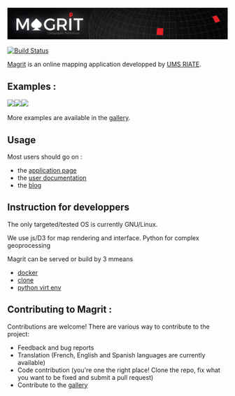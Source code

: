 [![png](magrit_app/static/img/magrit_banner.png)](http://magrit.cnrs.fr)    

[![Build Status](https://travis-ci.org/mthh/magrit.svg?branch=master)](https://travis-ci.org/mthh/magrit)  

[Magrit](http://magrit.cnrs.fr) is an online mapping application developped by [UMS RIATE](http://www.riate.cnrs.fr).  

## Examples :
<p><img src="https://magrit.hypotheses.org/files/2017/02/worldpop.png" height="250"/><img src="https://magrit.hypotheses.org/files/2017/02/smoothed2.png" height="250"/><img src="https://raw.githubusercontent.com/mthh/magrit/master/magrit_app/static/img/gallery/popdensity_africa.png" height="250"/></p>

More examples are available in the [gallery](http://magrit.hypotheses.org/galerie).



## Usage

Most users should go on :
- the [application page](http://magrit.cnrs.fr)
- the [user documentation](http://magrit.cnrs.fr/docs/)
- the [blog](http://magrit.hypotheses.org)


## Instruction for developpers

The only targeted/tested OS is currently GNU/Linux. 

We use js/D3 for map rendering and interface.
Python for complex geoprocessing




Magrit can be served or build by 3 mmeans

- [docker]()
- [clone]()
- [python virt env]()





## Contributing to Magrit :
Contributions are welcome! There are various way to contribute to the project:
- Feedback and bug reports
- Translation (French, English and Spanish languages are currently available)
- Code contribution (you're one the right place! Clone the repo, fix what you want to be fixed and submit a pull request)
- Contribute to the [gallery](http://magrit.hypotheses.org/galerie)


